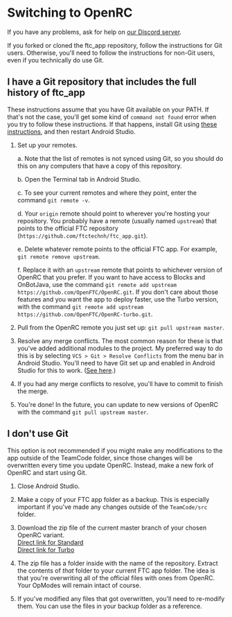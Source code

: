 ﻿# Switching to OpenRC

If you have any problems, ask for help on [our Discord server](http://discord.gg/2dcxvdF).

If you forked or cloned the ftc_app repository, follow the instructions for Git users.
Otherwise, you'll need to follow the instructions for non-Git users, even if you technically
do use Git.

## I have a Git repository that includes the full history of ftc_app
These instructions assume that you have Git available on your PATH. If that's not the
case, you'll get some kind of `command not found` error when you try to follow these
instructions. If that happens, install Git using
[these instructions](https://git-scm.com/book/en/v2/Getting-Started-Installing-Git),
and then restart Android Studio.

1.  Set up your remotes.

    a.  Note that the list of remotes is not synced using Git, so you should do this on any
        computers that have a copy of this repository.  
        
    b.  Open the Terminal tab in Android Studio.
    
    c.  To see your current remotes and where they point, enter the command
        `git remote -v`.
    
    d.  Your `origin` remote should point to wherever you're hosting your repository.
        You probably have a remote (usually named `upstream`) that points to the
        official FTC repository (`https://github.com/ftctechnh/ftc_app.git`). 
    
    e.  Delete whatever remote points to the official FTC app. For example, 
        `git remote remove upstream`.
    
    f.  Replace it with an `upstream` remote that points to whichever version of OpenRC
        that you prefer. If you want to have access to Blocks and OnBotJava, use the
        command `git remote add upstream https://github.com/OpenFTC/OpenRC.git`.
        If you don't care about those features and you want the app to deploy faster,
        use the Turbo version, with the command
        `git remote add upstream https://github.com/OpenFTC/OpenRC-turbo.git`.
2.  Pull from the OpenRC remote you just set up: `git pull upstream master`.
3.  Resolve any merge conflicts. The most common reason for these is that you've
    added additional modules to the project. My preferred way to do this is by selecting
    `VCS > Git > Resolve Conflicts` from the menu bar in Android Studio. You'll need to
    have Git set up and enabled in Android Studio for this to work.
    ([See here](https://www.jetbrains.com/help/idea/using-git-integration.html).)
4.  If you had any merge conflicts to resolve, you'll have to commit to finish the merge.
5.  You're done! In the future, you can update to new versions of OpenRC with the command
    `git pull upstream master`.


## I don't use Git
This option is not recommended if you might make any modifications to the app outside of
the TeamCode folder, since those changes will be overwritten every time you update OpenRC.
Instead, make a new fork of OpenRC and start using Git.

1.  Close Android Studio.

2.  Make a copy of your FTC app folder as a backup. This is especially important if you've made any changes
    outside of the `TeamCode/src` folder.

3.  Download the zip file of the current master branch of your chosen OpenRC variant.  
    [Direct link for Standard](https://github.com/OpenFTC/OpenRC/archive/master.zip)  
    [Direct link for Turbo](https://github.com/OpenFTC/OpenRC-turbo/archive/master.zip)


4.  The zip file has a folder inside with the name of the repository. Extract the contents
    of _that_ folder to your current FTC app folder. The idea is that you're overwriting all
    of the official files with ones from OpenRC. Your OpModes will remain intact of course.

5.  If you've modified any files that got overwritten, you'll need to re-modify them. You can use the files
    in your backup folder as a reference.

